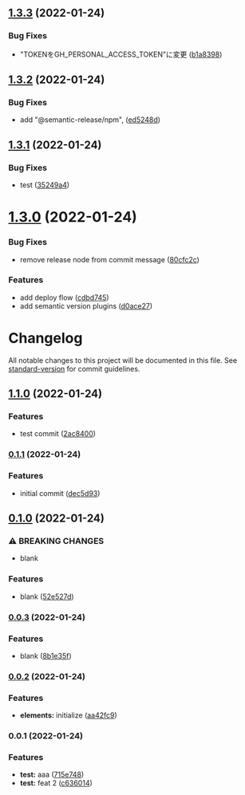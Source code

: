 ## [1.3.3](https://github.com/nontangent/nx-ci-example/compare/v1.3.2...v1.3.3) (2022-01-24)


### Bug Fixes

* "TOKENをGH_PERSONAL_ACCESS_TOKEN"に変更 ([b1a8398](https://github.com/nontangent/nx-ci-example/commit/b1a8398c999702a159fbf281fac8af60082c91f3))

## [1.3.2](https://github.com/nontangent/nx-ci-example/compare/v1.3.1...v1.3.2) (2022-01-24)


### Bug Fixes

* add "@semantic-release/npm", ([ed5248d](https://github.com/nontangent/nx-ci-example/commit/ed5248dc5a44716ae0a2ce598a30a11cb66d8d74))

## [1.3.1](https://github.com/nontangent/nx-ci-example/compare/v1.3.0...v1.3.1) (2022-01-24)


### Bug Fixes

* test ([35249a4](https://github.com/nontangent/nx-ci-example/commit/35249a4f2e3fe2f3775fa547678cc675b5d46243))

# [1.3.0](https://github.com/nontangent/nx-ci-example/compare/v1.2.0...v1.3.0) (2022-01-24)


### Bug Fixes

* remove release node from commit message ([80cfc2c](https://github.com/nontangent/nx-ci-example/commit/80cfc2c0314cff62cd2906b86a6c2031a2de7dbf))


### Features

* add deploy flow ([cdbd745](https://github.com/nontangent/nx-ci-example/commit/cdbd745abaf8ab8a3a16045317eff08261c5a74f))
* add semantic version plugins ([d0ace27](https://github.com/nontangent/nx-ci-example/commit/d0ace27ffe546250ad62b49a074d4e91de64d6bd))

# Changelog

All notable changes to this project will be documented in this file. See [standard-version](https://github.com/conventional-changelog/standard-version) for commit guidelines.

## [1.1.0](https://github.com/nontangent/nx-ci-example/compare/v1.0.0...v1.1.0) (2022-01-24)


### Features

* test commit ([2ac8400](https://github.com/nontangent/nx-ci-example/commit/2ac84009f8cf75fe208baeff9077e74775522d87))

### [0.1.1](https://github.com/nontangent/nx-ci-example/compare/v0.1.0...v0.1.1) (2022-01-24)


### Features

* initial commit ([dec5d93](https://github.com/nontangent/nx-ci-example/commit/dec5d93f69b2e674ff3f852a6684e95ef474542e))

## [0.1.0](https://github.com/nontangent/nx-ci-example/compare/v0.0.3...v0.1.0) (2022-01-24)


### ⚠ BREAKING CHANGES

* blank

### Features

* blank ([52e527d](https://github.com/nontangent/nx-ci-example/commit/52e527d6198c53bd5c8edb5b040610b766bae64f))

### [0.0.3](https://github.com/nontangent/nx-ci-example/compare/v0.0.2...v0.0.3) (2022-01-24)


### Features

* blank ([8b1e35f](https://github.com/nontangent/nx-ci-example/commit/8b1e35f65f981628083eb8dc1882ef639c32fc5b))

### [0.0.2](https://github.com/nontangent/nx-ci-example/compare/v0.0.1...v0.0.2) (2022-01-24)


### Features

* **elements:** initialize ([aa42fc9](https://github.com/nontangent/nx-ci-example/commit/aa42fc931e74ce8f2df90f6a890ce3acf4010a43))

### 0.0.1 (2022-01-24)


### Features

* **test:** aaa ([715e748](https://github.com/nontangent/nx-ci-example/commit/715e7484ee90685b99f30c99d60ae95f81dba637))
* **test:** feat 2 ([c636014](https://github.com/nontangent/nx-ci-example/commit/c636014c658df69ab5565de7660eb9d582ef1e3e))
